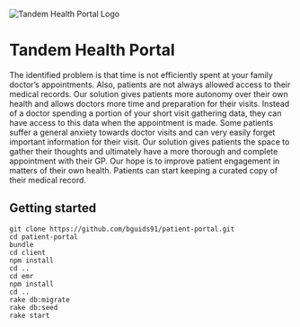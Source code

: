 ![Tandem Health Portal Logo](https://github.com/bguids91/tandem-patient-portal/blob/master/docs/Screen%20Shot%202018-11-06%20at%2011.58.43.png?raw=true)

# Tandem Health Portal

The identified problem is that time is not efficiently spent at your family doctor’s appointments. Also, patients are not always allowed access to their medical records. Our solution gives patients more autonomy over their own health and allows doctors more time and preparation for their visits. Instead of a doctor spending a portion of your short visit gathering data, they can have access to this data when the appointment is made. Some patients suffer a general anxiety towards doctor visits and can very easily forget important information for their visit. Our solution gives patients the space to gather their thoughts and ultimately have a more thorough and complete appointment with their GP.  Our hope is to improve patient engagement in matters of their own health. Patients can start keeping a curated copy of their medical record.


## Getting started

``` shell
git clone https://github.com/bguids91/patient-portal.git
cd patient-portal
bundle
cd client
npm install
cd ..
cd emr
npm install
cd ..
rake db:migrate
rake db:seed
rake start
```
